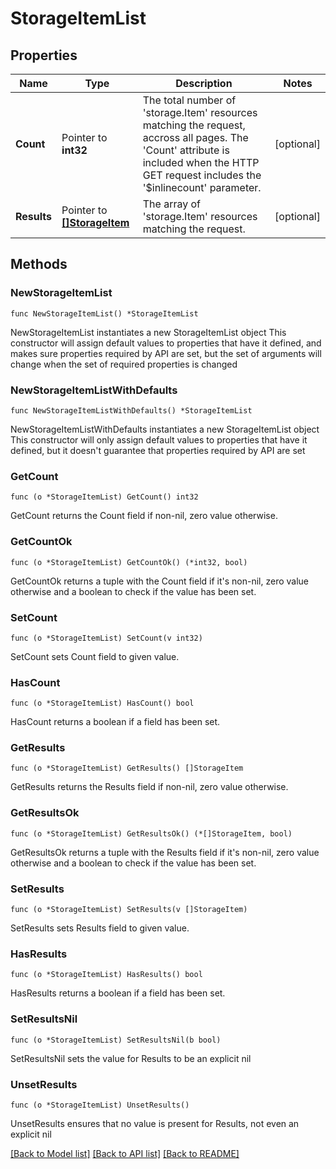 # StorageItemList

## Properties

Name | Type | Description | Notes
------------ | ------------- | ------------- | -------------
**Count** | Pointer to **int32** | The total number of &#39;storage.Item&#39; resources matching the request, accross all pages. The &#39;Count&#39; attribute is included when the HTTP GET request includes the &#39;$inlinecount&#39; parameter. | [optional] 
**Results** | Pointer to [**[]StorageItem**](storage.Item.md) | The array of &#39;storage.Item&#39; resources matching the request. | [optional] 

## Methods

### NewStorageItemList

`func NewStorageItemList() *StorageItemList`

NewStorageItemList instantiates a new StorageItemList object
This constructor will assign default values to properties that have it defined,
and makes sure properties required by API are set, but the set of arguments
will change when the set of required properties is changed

### NewStorageItemListWithDefaults

`func NewStorageItemListWithDefaults() *StorageItemList`

NewStorageItemListWithDefaults instantiates a new StorageItemList object
This constructor will only assign default values to properties that have it defined,
but it doesn't guarantee that properties required by API are set

### GetCount

`func (o *StorageItemList) GetCount() int32`

GetCount returns the Count field if non-nil, zero value otherwise.

### GetCountOk

`func (o *StorageItemList) GetCountOk() (*int32, bool)`

GetCountOk returns a tuple with the Count field if it's non-nil, zero value otherwise
and a boolean to check if the value has been set.

### SetCount

`func (o *StorageItemList) SetCount(v int32)`

SetCount sets Count field to given value.

### HasCount

`func (o *StorageItemList) HasCount() bool`

HasCount returns a boolean if a field has been set.

### GetResults

`func (o *StorageItemList) GetResults() []StorageItem`

GetResults returns the Results field if non-nil, zero value otherwise.

### GetResultsOk

`func (o *StorageItemList) GetResultsOk() (*[]StorageItem, bool)`

GetResultsOk returns a tuple with the Results field if it's non-nil, zero value otherwise
and a boolean to check if the value has been set.

### SetResults

`func (o *StorageItemList) SetResults(v []StorageItem)`

SetResults sets Results field to given value.

### HasResults

`func (o *StorageItemList) HasResults() bool`

HasResults returns a boolean if a field has been set.

### SetResultsNil

`func (o *StorageItemList) SetResultsNil(b bool)`

 SetResultsNil sets the value for Results to be an explicit nil

### UnsetResults
`func (o *StorageItemList) UnsetResults()`

UnsetResults ensures that no value is present for Results, not even an explicit nil

[[Back to Model list]](../README.md#documentation-for-models) [[Back to API list]](../README.md#documentation-for-api-endpoints) [[Back to README]](../README.md)


